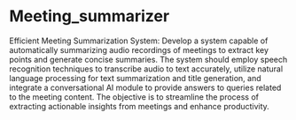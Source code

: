 # Meeting_summarizer
Efficient Meeting Summarization System: Develop a system capable of 
automatically summarizing audio recordings of meetings to extract key points 
and generate concise summaries. The system should employ speech recognition 
techniques to transcribe audio to text accurately, utilize natural language 
processing for text summarization and title generation, and integrate a 
conversational AI module to provide answers to queries related to the meeting 
content. The objective is to streamline the process of extracting actionable 
insights from meetings and enhance productivity.
